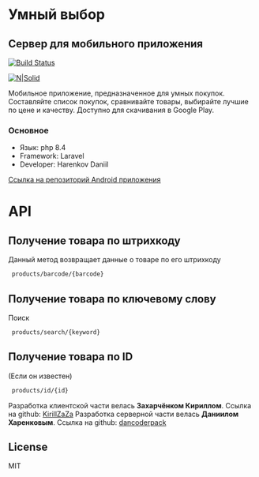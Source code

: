 # Умный выбор
## Сервер для мобильного приложения

[![Build Status](https://travis-ci.org/joemccann/dillinger.svg?branch=master)](https://travis-ci.org/joemccann/dillinger)

[![N|Solid](https://www.beloe.taxi/images/Google.png)](https://play.google.com/store/apps/details?id=com.conlage.smartshopping)

Мобильное приложение, предназначенное для умных покупок. 
Составляйте список покупок, сравнивайте товары, выбирайте лучшие по цене и качеству.
Доступно для скачивания в Google Play.
### Основное
- Язык: php 8.4
- Framework: Laravel
- Developer: Harenkov Daniil

[Ссылка на репозиторий Android приложения](https://github.com/KirillZaZa/SmartShopping/blob/master/README.md?plain=1)

# API

## Получение товара по штрихкоду

Данный метод возвращает данные о товаре по его штрихкоду
```sh
 products/barcode/{barcode}
```

## Получение товара по ключевому слову

Поиск
```sh
 products/search/{keyword}
```

## Получение товара по ID

(Если он известен)
```sh
 products/id/{id}
```

Разработка клиентской части велась **Захарчёнком Кириллом**.
Ссылка на github: [KirillZaZa](https://github.com/KirillZaZa)
Разработка серверной части велась **Даниилом Харенковым**.
Ссылка на github: [dancoderpack](https://github.com/dancoderpack)
## License
MIT
